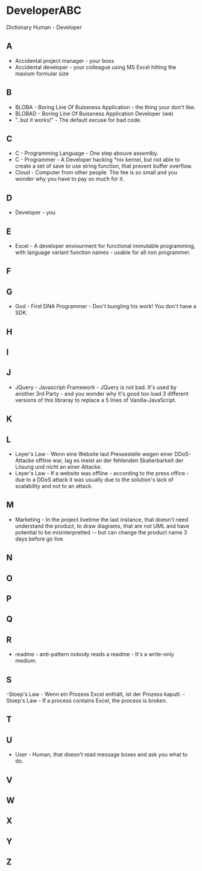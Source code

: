 # DeveloperABC
Dictionary Human - Developer

## A
- Accidental project manager - your boss
- Accidental developer - your colleague using MS Excel hitting the maxium formular size

## B
- BLOBA - Boring Line Of Buissness Application - the thing your don't like.
- BLOBAD - Boring Line Of Buissness Application Developer (we)
- "..but it works!" - The default excuse for bad code.

## C
- C - Programming Language - One step abouve assemlby.
- C - Programmer - A Developer hacking *nix kernel, but not able to create a set of save to use string function, that prevent buffer overflow.
- Cloud - Computer from other people. The fee is so small and you wonder why you have to pay so much for it.

## D
- Developer - you

## E
- Excel - A developer enviourment for functional immutable programming, with language variant  function names - usable for all non programmer.

## F

## G
- God - First DNA Programmer - Don't bungling his work! You don't have a SDK.

## H

## I

## J
- JQuery - Javascript-Framework - JQuery is not bad. It's used by another 3rd Party - and you wonder why it's good too load 3 different versions of this libraray to replace a 5 lines of Vanilla-JavaScript.

## K

## L
- Leyer's Law - Wenn eine Website laut Pressestelle wegen einer DDoS-Attacke offline war, lag es meist an der fehlenden Skalierbarkeit der Lösung und nicht an einer Attacke.
- Leyer's Law - If a website was offline - according to the press office - due to a DDoS attack  it was usually due to the solution's lack of scalability and not to an attack.

## M
- Marketing - In the project livetime the last instance, that doesn't need understand the product, to draw diagrams, that are not UML and have potential to be misinterpretted -- but can change the product name 3 days before go live.

## N

## O

## P

## Q

## R
- readme - anti-pattern nobody reads a readme - It's a write-only medium.

## S
-Stoep's Law - Wenn ein Prozess Excel enthält, ist der Prozess kaputt. 
-Stoep's Law - If a process contains Excel, the process is broken.


## T

## U
- User - Human, that doesn't read message boxes and ask you what to do.

## V

## W

## X

## Y

## Z